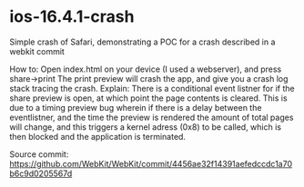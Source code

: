 # ios-16.4.1-crash
Simple crash of Safari, demonstrating a POC for a crash described in a webkit commit

How to: Open index.html on your device (I used a webserver), and press share->print
The print preview will crash the app, and give you a crash log stack tracing the crash. 
Explain: 
There is a conditional event listner for if the share preview is open, at which point the page contents is cleared. 
This is due to a timing preview bug wherein if there is a delay between the eventlistner, and the time the preview is rendered 
the amount of total pages will change, and this triggers a kernel adress (0x8) to be called, which is then blocked and the application is terminated.

Source commit: 
https://github.com/WebKit/WebKit/commit/4456ae32f14391aefedccdc1a70b6c9d0205567d
